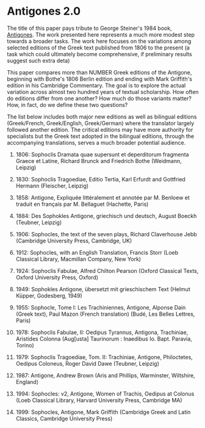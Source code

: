 # Antigones 2.0

The title of this paper pays tribute to George Steiner's 1984 book, [Antigones](https://yalebooks.yale.edu/book/9780300069150/antigones). The work presented here represents a much more modest step towards a broader tasks. The work here focuses on the variations among  selected editions of the Greek text published from 1806 to the present (a task which could ultimately become comprehensive, if preliminary results suggest such extra deta) 

This paper compares more than NUMBER Greek editions of the Antigone, beginning with Bothe's 1806 Berlin edition and ending with Mark Griffith's edition in his Cambridge Commentary. The goal is to explore the actual variation across almost two hundred years of textual scholarship. How often do editions differ from one another? How much do those variants matter? How, in fact, do we define these two questions?



The list below includes both major new editions as well as bilingual editions (Greek/French, Greek/English, Greek/German) where the translator largely followed another edition. The critical editions may have more authority for specialists but the Greek text adopted in the bilingual editions, through the accompanying translations, serves a much broader potential audience.

1. 1806: Sophoclis Dramata quae supersunt et deperditorum fragmenta Graece et Latine, Richard Brunck and Friedrich Bothe (Weidmann, Leipzig)

2. 1830: Sophoclis Tragoediae, Editio Tertia, Karl Erfurdt and Gottfried Hermann (Fleischer, Leipzig)

3. 1858: Antigone, Expliquée littéralement et annotée par M. Benloew et traduit en français par M. Bellaguet (Hachette, Paris)

4. 1884: Des Sophokles Antigone, griechisch und deutsch, August Boeckh (Teubner, Leipzig)

5. 1906: Sophocles, the text of the seven plays, Richard Claverhouse Jebb (Cambridge University Press, Cambridge, UK)

6. 1912: Sophocles, with an English Translation, Francis Storr (Loeb Classical Library, Macmillan Company, New York)

7. 1924: Sophoclis Fabulae, Alfred Chilton Pearson (Oxford Classical Texts, Oxford University Press, Oxford)

8. 1949: Sophokles Antigone, übersetzt mit grieschischem Text (Helmut Küpper, Godesberg, 1949)

9. 1955: Sophocle, Tome I: Les Trachiniennes, Antigone, Alponse Dain (Greek text), Paul Mazon (French translation) (Budé, Les Belles Lettres, Paris)

10. 1978: Sophoclis Fabulae, II: Oedipus Tyrannus, Antigona, Trachiniae, Aristides Colonna (Aug[usta] Taurinorum : Inaedibus Io. Bapt. Paravia, Torino)

11. 1979: Sophoclis Tragoediae, Tom. II: Trachiniae, Antigone, Philoctetes, Oedipus Coloneus, Roger David Dawe (Teubner, Leipzig)

12. 1987: Antigone, Andrew Brown (Aris and Phillips, Warminster, Wiltshire, England)

13. 1994: Sophocles: v2, Antigone, Women of Trachis, Oedipus at Colonus (Loeb Classical Library, Harvard University Press, Cambridge MA)

14. 1999: Sophocles, Antigone, Mark Griffith (Cambridge Greek and Latin Classics, Cambridge University Press)
